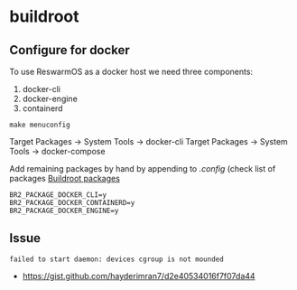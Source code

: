 
# buildroot

## Configure for docker

To use ReswarmOS as a docker host we need three components:

1. docker-cli
1. docker-engine
1. containerd

```
make menuconfig
```

Target Packages -> System Tools -> docker-cli
Target Packages -> System Tools -> docker-compose

Add remaining packages by hand by appending to _.config_ (check
list of packages [Buildroot packages](https://github.com/buildroot/buildroot/tree/master/package)

```
BR2_PACKAGE_DOCKER_CLI=y
BR2_PACKAGE_DOCKER_CONTAINERD=y
BR2_PACKAGE_DOCKER_ENGINE=y
```

## Issue

```
failed to start daemon: devices cgroup is not mounded
```

- https://gist.github.com/hayderimran7/d2e40534016f7f07da44
